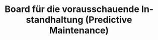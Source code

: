 ---
layout: article
title: Board für die vorausschauende Instandhaltung (Predictive Maintenance)
description: 
  - Dieses Template wird in der Instandhaltung eingesetzt. Es informiert über Maschinenlaufzeiten und über den Zeitpunkt des nächsten erwarteten Maschinenausfalls. Außerdem gibt es aktuelle Sensordaten, wie z.B. Temperatur oder Vibrationen je Linie wieder. Auf der rechten Seite sind die aktuellen und zukünftigen Audits aufgelistet.
lang: de
weight: 2000
isDraft: false
ref: Predictive-Maintenance-Board
category:
  - Empfohlen
  - Instandhaltung
  - Produktion
  - Serienfertigung
image: Instandhaltung-Predictive-Maintenance.png
image_thumbnail: Instandhaltung-Predictive-Maintenance_thumbnail.png
download: Instandhaltung-Predictive-Maintenance.pbmx
overview_description:
overview_benefits:
overview_data_sources:
---